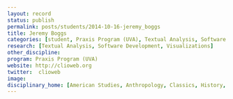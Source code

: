 ```yaml
---
layout: record
status: publish
permalink: posts/students/2014-10-16-jeremy_boggs
title: Jeremy Boggs
categories: [student, Praxis Program (UVA), Textual Analysis, Software Development, Visualizations]
research: [Textual Analysis, Software Development, Visualizations]
other_discipline: 
program: Praxis Program (UVA)
website: http://clioweb.org
twitter:  clioweb
image: 
disciplinary_home: [American Studies, Anthropology, Classics, History, Comic Book Studies]
---
```


